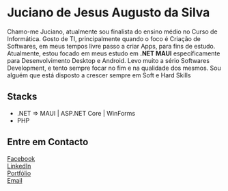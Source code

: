 # Juciano de Jesus Augusto da Silva
<p> Chamo-me Juciano, atualmente sou finalista do ensino médio no Curso de Informática. Gosto de TI, principalmente quando o foco é Criação de Softwares, em meus tempos livre passo a criar Apps, para fins de estudo. Atualmente, estou focado em meus estudo em <b>.NET MAUI</b> específicamente para Desenvolvimento Desktop e Android. Levo muito a sério Softwares Development, e tento sempre focar no fim e na qualidade dos mesmos. Sou alguém que está disposto a crescer sempre em Soft e Hard Skills</p>

## Stacks
- .NET => MAUI | ASP.NET Core | WinForms 
- PHP

## Entre em Contacto

<a href="https://www.facebook.com/jussani.silva.52/" >Facebook</a> </br>
<a href="https://www.linkedin.com/in/juciano-silva/" >LinkedIn</a> </br>
<a href="http://jucianosilva153.github.io/portfolio" >Portfólio</a> </br>
<a href="mailto:jucianodasilvasilvaa@gmail.com" >Email</a> </br>




